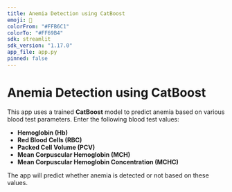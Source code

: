 ```yaml
---
title: Anemia Detection using CatBoost
emoji: 💉
colorFrom: "#FFB6C1"
colorTo: "#FF69B4"
sdk: streamlit
sdk_version: "1.17.0"
app_file: app.py
pinned: false
---
```


# Anemia Detection using CatBoost

This app uses a trained **CatBoost** model to predict anemia based on various blood test parameters. Enter the following blood test values:

- **Hemoglobin (Hb)**
- **Red Blood Cells (RBC)**
- **Packed Cell Volume (PCV)**
- **Mean Corpuscular Hemoglobin (MCH)**
- **Mean Corpuscular Hemoglobin Concentration (MCHC)**

The app will predict whether anemia is detected or not based on these values.

